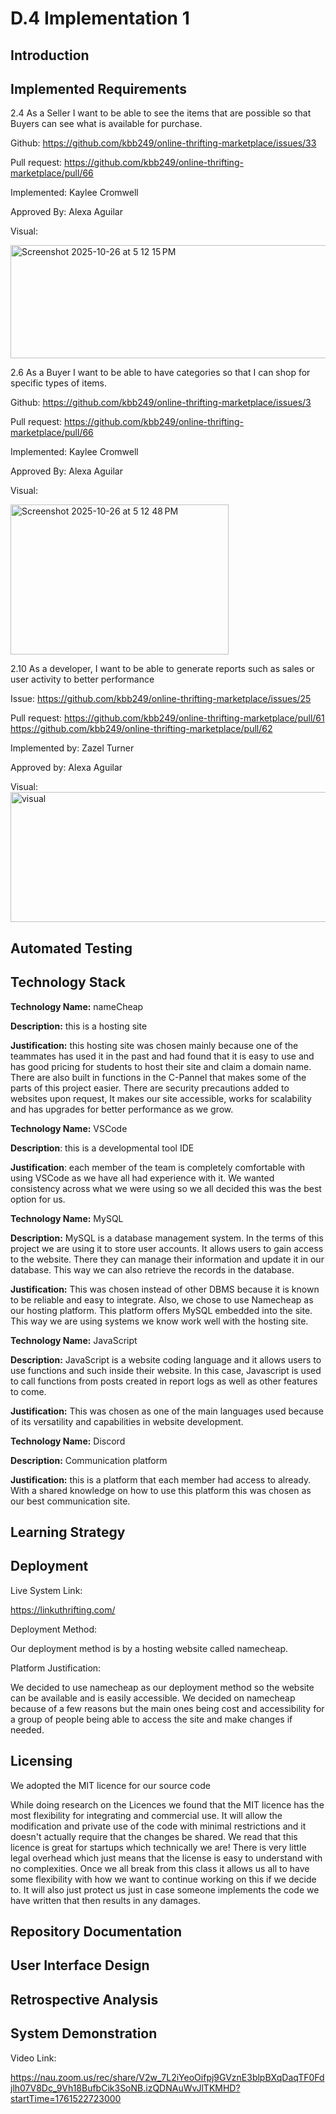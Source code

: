 # D.4 Implementation 1
## Introduction

## Implemented Requirements
2.4 As a Seller I want to be able to see the items that are possible so that Buyers can see what is available for purchase.

Github: https://github.com/kbb249/online-thrifting-marketplace/issues/33

Pull request:
https://github.com/kbb249/online-thrifting-marketplace/pull/66

Implemented: Kaylee Cromwell

Approved By: Alexa Aguilar

Visual:

<img width="637" height="181" alt="Screenshot 2025-10-26 at 5 12 15 PM" src="https://github.com/user-attachments/assets/a76343f5-f43a-4d58-99bd-f657f0f101ab" />



2.6 As a Buyer I want to be able to have categories so that I can shop for specific types of items. 

Github: https://github.com/kbb249/online-thrifting-marketplace/issues/3

Pull request:
https://github.com/kbb249/online-thrifting-marketplace/pull/66

Implemented: Kaylee Cromwell

Approved By: Alexa Aguilar

Visual:

<img width="349" height="240" alt="Screenshot 2025-10-26 at 5 12 48 PM" src="https://github.com/user-attachments/assets/ec5cb459-d112-412b-b7a9-4f35591be22d" />




2.10 As a developer, I want to be able to generate reports such as sales or user activity to better performance

Issue: https://github.com/kbb249/online-thrifting-marketplace/issues/25 

Pull request: https://github.com/kbb249/online-thrifting-marketplace/pull/61 
https://github.com/kbb249/online-thrifting-marketplace/pull/62

Implemented by: Zazel Turner 

Approved by: Alexa Aguilar

Visual:
<img width="966" height="208" alt="visual " src="https://github.com/user-attachments/assets/8031cfa3-e7aa-4380-9441-4811b9167b6a" />


## Automated Testing

## Technology Stack
__Technology Name:__ nameCheap

__Description:__ this is a hosting site

__Justification:__ this hosting site was chosen mainly because one of the teammates has used it in the past and had found that it is easy to use and has good pricing for students to host their site and claim a domain name. There are also built in functions in the C-Pannel that makes some of the parts of this project  easier. There are security precautions added to websites upon request, It makes our site accessible, works for scalability and has upgrades for better performance as we grow. 


__Technology Name:__ VSCode

__Description__: this is a developmental tool IDE 

__Justification__: each member of the team is completely comfortable with using VSCode as we have all had experience with it. We wanted consistency across what we were using so we all decided this was the best option for us. 


__Technology Name:__ MySQL

__Description:__ MySQL is a database management system. In the terms of this project we are using it to store user accounts. It allows users to gain access to the website. There they can manage their information and update it in our database. This way we can also retrieve the records in the database. 

__Justification:__ This was chosen instead of other DBMS because it is known to be reliable and easy to integrate. Also, we chose to use Namecheap as our hosting platform. This platform offers MySQL embedded into the site. This way we are using systems we know work well with the hosting site. 


__Technology Name:__ JavaScript 

__Description:__ JavaScript is a website coding language and it allows users to use functions and such inside their website. In this case, Javascript is used to call functions from posts created in report logs as well as other features to come.

__Justification:__ This was chosen as one of the main languages used because of its versatility and capabilities in website development. 


__Technology Name:__ Discord  

__Description:__ Communication platform 

__Justification:__ this is a platform that each member had access to already. With a shared knowledge on how to use this platform this was chosen as our best communication site. 

## Learning Strategy

## Deployment
Live System Link:

https://linkuthrifting.com/ 

Deployment Method:

Our deployment method is by a hosting website called namecheap. 

Platform Justification: 

We decided to use namecheap as our deployment method so the website can be available and is easily accessible. We decided on namecheap because of a few reasons but the main ones being cost and accessibility for a group of people being able to access the site and make changes if needed. 


## Licensing
We adopted the MIT licence for our source code 

While doing research on the Licences we found that the MIT licence has the most flexibility for integrating and commercial use. It will allow the modification and private use of the code with minimal restrictions and it doesn't actually require that the changes be shared. We read that this licence is great for startups which technically we are! There is very little legal overhead which just means that the license is easy to understand with no complexities. Once we all break from this class it allows us all to have some flexibility with how we want to continue working on this if we decide to. It will also just protect us just in case someone implements the code we have written that then results in any damages. 

## Repository Documentation

## User Interface Design

## Retrospective Analysis

## System Demonstration
Video Link: 

https://nau.zoom.us/rec/share/V2w_7L2iYeoOifpj9GVznE3blpBXqDaqTF0Fdjlh07V8Dc_9Vh18BufbCik3SoNB.izQDNAuWvJlTKMHD?startTime=1761522723000


